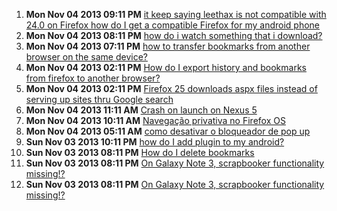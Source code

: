1. **Mon Nov 04 2013 09:11 PM** [it keep saying leethax is not compatible with 24.0 on Firefox how do I get a compatible Firefox for my android phone](https://support.mozilla.org/en-US/questions/976420?esab=a&s=&r=277&as=s "please help me")
1. **Mon Nov 04 2013 08:11 PM** [how do i watch something that i download?](https://support.mozilla.org/en-US/questions/976417?esab=a&s=&r=278&as=s "i download but wont let me watch it")
1. **Mon Nov 04 2013 07:11 PM** [how to transfer bookmarks from another browser on the same device?](https://support.mozilla.org/en-US/questions/976412?esab=a&s=&r=279&as=s "how to transfer bookmarks from another browser on the same device")
1. **Mon Nov 04 2013 02:11 PM** [How do I export history and bookmarks from firefox to another browser?](https://support.mozilla.org/en-US/questions/976392?esab=a&s=&r=281&as=s "I want to export the history and bookmarks from firefox to the default brow..")
1. **Mon Nov 04 2013 02:11 PM** [Firefox 25 downloads aspx files instead of serving up sites thru Google search](https://support.mozilla.org/en-US/questions/976390?esab=a&s=&r=282&as=s "I used android 4.1.2 and just installed Firefox. when I attempt to connect ..")
1. **Mon Nov 04 2013 11:11 AM** [Crash on launch on Nexus 5](https://support.mozilla.org/en-US/questions/976370?esab=a&s=&r=283&as=s "Firefox crashes on launch.  Brand new Nexus 5, all other applications seem ..")
1. **Mon Nov 04 2013 10:11 AM** [Navegação privativa no Firefox OS](https://support.mozilla.org/en-US/questions/976364?esab=a&s=&r=284&as=s "No firefox para Android tem-se a opção de abrir uma aba privativa, alguém s..")
1. **Mon Nov 04 2013 05:11 AM** [como desativar o bloqueador de pop up](https://support.mozilla.org/en-US/questions/976346?esab=a&s=&r=285&as=s "não consigo acessar uma janela que abre no pop up")
1. **Sun Nov 03 2013 10:11 PM** [how do I add plugin to my android?](https://support.mozilla.org/en-US/questions/976321?esab=a&s=&r=286&as=s "trying to watch a movie website that was working a couple of days ago now I..")
1. **Sun Nov 03 2013 08:11 PM** [How do I delete bookmarks](https://support.mozilla.org/en-US/questions/976318?esab=a&s=&r=287&as=s "I have a lot of bookmarks and top sites that I would like to delete please ..")
1. **Sun Nov 03 2013 08:11 PM** [On Galaxy Note 3, scrapbooker functionality missing!?](https://support.mozilla.org/en-US/questions/976317?esab=a&s=&r=288&as=s "The scrapbooker app doesn't save the original URL when using Firefox like i..")
1. **Sun Nov 03 2013 08:11 PM** [On Galaxy Note 3, scrapbooker functionality missing!?](https://support.mozilla.org/en-US/questions/976316?esab=a&s=&r=289&as=s "So I've gotten pretty used to using the scrapbooker app on my Note 3... But..")
